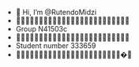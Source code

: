 - 👋 Hi, I’m @RutendoMidzi
- 👀👀👀👀👀👀👀👀👀👀👀👀👀👀👀👀👀👀👀👀👀👀👀👀👀
- Group N41503c
- 👀👀👀👀👀👀👀👀👀👀👀👀👀👀👀👀👀👀👀👀👀👀👀👀👀
- Student number 333659
- 👀👀👀👀👀👀👀👀👀👀👀👀👀👀👀👀👀👀👀👀👀👀👀�👀
<!---
RutendoMidzi/RutendoMidzi is a ✨ special ✨ repository because its `README.md` (this file) appears on your GitHub profile.
You can click the Preview link to take a look at your changes.
--->
